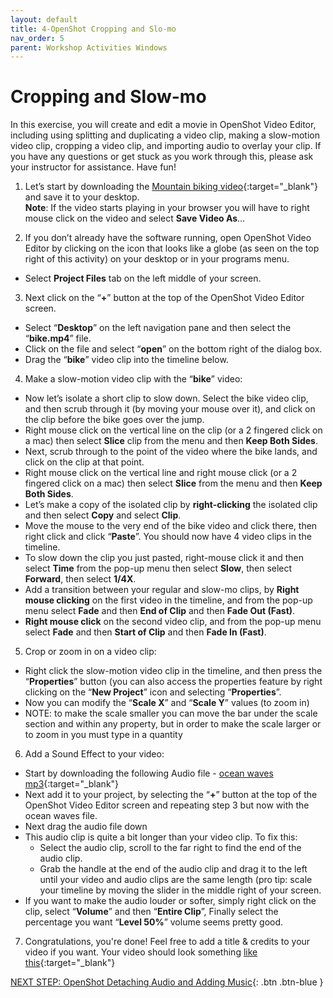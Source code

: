 ```yaml
---
layout: default
title: 4-OpenShot Cropping and Slo-mo
nav_order: 5
parent: Workshop Activities Windows
---
```

# Cropping and Slow-mo
In this exercise, you will create and edit a movie in OpenShot Video Editor, including using splitting and duplicating a video clip, making a slow-motion video clip, cropping a video clip, and importing audio to overlay your clip. If you have any questions or get stuck as you work through this, please ask your instructor for assistance.  Have fun!

1. Let’s start by downloading the [Mountain biking video](https://bit.ly/3vrLJj0){:target="_blank"} and save it to your desktop.<br>
**Note**: If the video starts playing in your browser you will have to right mouse click on the video and select **Save Video As**… 

2. If you don’t already have the software running, open OpenShot Video Editor by clicking on the icon that looks like a globe (as seen on the top right of this activity) on your desktop or in your programs menu.
- Select **Project Files** tab on the left middle of your screen. 

3. Next click on the “**+**” button at the top  of the OpenShot Video Editor screen.  
- Select “**Desktop**” on the left navigation pane and then select the “**bike.mp4**” file. 
- Click on the file and select  “**open**” on the bottom right of the dialog box.
- Drag the “**bike**” video clip into the timeline below.

4. Make a slow-motion video clip with the “**bike**” video:
- Now let’s isolate a short clip to slow down. Select the bike video clip, and then scrub through it (by moving your mouse over it), and click on the clip before the bike goes over the jump.
- Right mouse click on the vertical line on the clip (or a 2 fingered click on a mac) then select **Slice** clip from the menu and then **Keep Both Sides**.
- Next, scrub through to the point of the video where the bike lands, and click on the clip at that point.
- Right mouse click on the vertical line and right mouse click (or a 2 fingered click on a mac) then select **Slice** from the menu and then **Keep Both Sides**.
- Let’s make a copy of the isolated clip by **right-clicking** the isolated clip and then select **Copy** and select **Clip**.
- Move the mouse to the very end of the bike video and click there, then right click and click “**Paste**”. You should now have 4 video clips in the timeline.
- To slow down the clip you just pasted, right-mouse click it and then select **Time** from the pop-up menu then select **Slow**, then select **Forward**, then select **1/4X**. 
- Add a transition between your regular and slow-mo clips, by **Right mouse clicking** on the first video in the timeline, and from the pop-up menu select **Fade** and then **End of Clip** and then **Fade Out (Fast)**.
- **Right mouse click** on the second video clip, and from the pop-up menu select **Fade** and then **Start of Clip** and then **Fade In (Fast)**.

5. Crop or zoom in on a video clip:
- Right click the slow-motion video clip in the timeline, and then press the “**Properties**” button (you can also access the properties feature by right clicking on the “**New Project**” icon and selecting “**Properties**”. 
- Now you can modify the “**Scale X**” and “**Scale Y**” values (to zoom in) 
- NOTE: to make the scale smaller you can move the bar under the scale section and within any property, but in order to make the scale larger or to zoom in you must type in a quantity

6. Add a Sound Effect to your video:
- Start by downloading the following Audio file - [ocean waves mp3](https://goo.gl/AJaPgv){:target="_blank"}
- Next add it to your project, by selecting the “**+**” button at the top  of the OpenShot Video Editor screen and repeating step 3 but now with the ocean waves file. 
- Next drag the audio file down 
- This audio clip is quite a bit longer than your video clip. To fix this: 
    - Select the audio clip, scroll to the far right to find the end of the audio clip.
    - Grab the handle at the end of the audio clip and drag it to the left until your video and audio clips are the same length (pro tip: scale your timeline by moving the slider in the middle right of your screen.
- If you want to make the audio louder or softer, simply right click on the clip, select “**Volume**” and then “**Entire Clip**”, Finally select the percentage you want “**Level 50%**” volume seems pretty good.

7. Congratulations, you're done! Feel free to add a title & credits to your video if you want. Your video should look something [like this](https://goo.gl/gkqx8b){:target="_blank"}

[NEXT STEP: OpenShot Detaching Audio and Adding Music](openshot-audio-music.html){: .btn .btn-blue }
